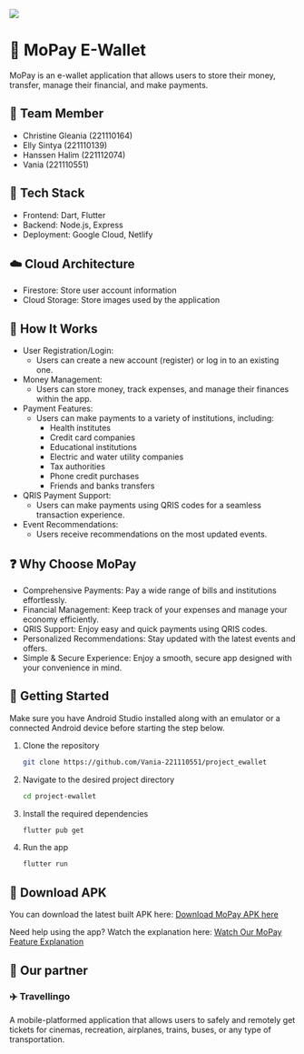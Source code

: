 <p>
  <img src="https://mikroskilacid-my.sharepoint.com/:i:/g/personal/221110551_students_mikroskil_ac_id/EdjF1wgl22dJhVRyon1561wBOhbKRts9MQFT2_dJZGt6Lw?e=OzQMSj/logo.png"/>
</p>

# 💸 MoPay E-Wallet
MoPay is an e-wallet application that allows users to store their money, transfer, manage their financial, and make payments.

## 👥 Team Member
- Christine Gleania (221110164)
- Elly Sintya (221110139)
- Hanssen Halim (221112074)
- Vania (221110551)

## 👾 Tech Stack
- Frontend: Dart, Flutter
- Backend: Node.js, Express
- Deployment: Google Cloud, Netlify

## ☁️ Cloud Architecture
- Firestore: Store user account information
- Cloud Storage: Store images used by the application

## 🔭 How It Works
- User Registration/Login:
  - Users can create a new account (register) or log in to an existing one.
- Money Management:
  - Users can store money, track expenses, and manage their finances within the app.
- Payment Features:
  - Users can make payments to a variety of institutions, including:
    - Health institutes
    - Credit card companies
    - Educational institutions
    - Electric and water utility companies
    - Tax authorities
    - Phone credit purchases
    - Friends and banks transfers
- QRIS Payment Support:
  - Users can make payments using QRIS codes for a seamless transaction experience.
- Event Recommendations:
  - Users receive recommendations on the most updated events.

## ❓ Why Choose MoPay
- Comprehensive Payments: Pay a wide range of bills and institutions effortlessly.
- Financial Management: Keep track of your expenses and manage your economy efficiently.
- QRIS Support: Enjoy easy and quick payments using QRIS codes.
- Personalized Recommendations: Stay updated with the latest events and offers.
- Simple & Secure Experience: Enjoy a smooth, secure app designed with your convenience in mind.

## 💨 Getting Started
Make sure you have Android Studio installed along with an emulator or a connected Android device before starting the step below.

1. Clone the repository 

    ```bash 
    git clone https://github.com/Vania-221110551/project_ewallet
    ```

2. Navigate to the desired project directory

    ```bash 
    cd project-ewallet 
    ```

3. Install the required dependencies

    ```bash
    flutter pub get
    ```
    
4. Run the app

    ```bash
    flutter run
    ```
   
## 📱 Download APK
You can download the latest built APK here:
[Download MoPay APK here](https://mikroskilacid-my.sharepoint.com/:u:/g/personal/221110551_students_mikroskil_ac_id/EVbAlYGtxa1Bkuo5sD5awF0BPKxjUR--cO61LRBRciF5BA?e=wm5XzW)

Need help using the app? Watch the explanation here:
[Watch Our MoPay Feature Explanation](https://mikroskilacid-my.sharepoint.com/:v:/g/personal/221110551_students_mikroskil_ac_id/EUGrheSPJB9GlAv223hU_6MB7Tqx0x_OkGjiA1iJF8GxyA?nav=eyJyZWZlcnJhbEluZm8iOnsicmVmZXJyYWxBcHAiOiJPbmVEcml2ZUZvckJ1c2luZXNzIiwicmVmZXJyYWxBcHBQbGF0Zm9ybSI6IldlYiIsInJlZmVycmFsTW9kZSI6InZpZXciLCJyZWZlcnJhbFZpZXciOiJNeUZpbGVzTGlua0NvcHkifX0&e=oANlNM)

## 🤝 Our partner
### ✈️ Travellingo 
A mobile-platformed application that allows users to safely and remotely get tickets for cinemas, recreation, airplanes, trains, buses, or any type of transportation.
